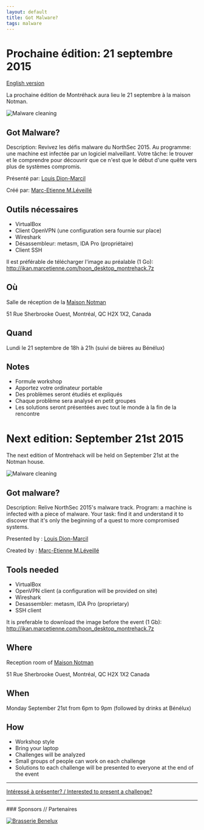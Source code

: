 ```yaml
---
layout: default
title: Got Malware?
tags: malware
---
```


# Prochaine édition: 21 septembre 2015
[English version](#english)

La prochaine édition de Montréhack aura lieu le 21 septembre à la maison Notman.

![Malware cleaning](/images/15-09_malware_cleaning.gif)

## Got Malware?

Description: Revivez les défis malware du NorthSec 2015. Au programme: une
machine est infectée par un logiciel malveillant. Votre tâche: le trouver et le
comprendre pour découvrir que ce n'est que le début d'une quête vers plus de
systèmes compromis.

Présenté par: [Louis Dion-Marcil](https://github.com/ldionmarcil)

Créé par: [Marc-Etienne M.Léveillé](https://twitter.com/marc_etienne_)

## Outils nécessaires

* VirtualBox
* Client OpenVPN (une configuration sera fournie sur place)
* Wireshark
* Désassembleur: metasm, IDA Pro (propriétaire)
* Client SSH

Il est préférable de télécharger l'image au préalable (1 Go):
http://ikan.marcetienne.com/hoon_desktop_montrehack.7z

## Où

Salle de réception de la [Maison Notman](http://notman.org/)

51 Rue Sherbrooke Ouest, Montréal, QC H2X 1X2, Canada

## Quand

Lundi le 21 septembre de 18h à 21h (suivi de bières au Bénélux)

## Notes

* Formule workshop
* Apportez votre ordinateur portable
* Des problèmes seront étudiés et expliqués
* Chaque problème sera analysé en petit groupes
* Les solutions seront présentées avec tout le monde à la fin de la rencontre


<a id="english"></a>
# Next edition: September 21st 2015

The next edition of Montrehack will be held on September 21st at the Notman house.

![Malware cleaning](/images/15-09_malware_cleaning.gif)

## Got malware?


Description: Relive NorthSec 2015's malware track. Program: a machine is
infected with a piece of malware. Your task: find it and understand it to
discover that it's only the beginning of a quest to more compromised systems.

Presented by : [Louis Dion-Marcil](https://github.com/ldionmarcil)

Created by : [Marc-Etienne M.Léveillé](https://twitter.com/marc_etienne_)

## Tools needed

* VirtualBox
* OpenVPN client (a configuration will be provided on site)
* Wireshark
* Desassembler: metasm, IDA Pro (proprietary)
* SSH client

It is preferable to download the image before the event (1 Gb):
http://ikan.marcetienne.com/hoon_desktop_montrehack.7z


## Where

Reception room of [Maison Notman](http://notman.org/)

51 Rue Sherbrooke Ouest, Montréal, QC H2X 1X2 Canada

## When

Monday September 21st from 6pm to 9pm (followed by drinks at Bénélux)

## How

* Workshop style
* Bring your laptop
* Challenges will be analyzed
* Small groups of people can work on each challenge
* Solutions to each challenge will be presented to everyone at the end of the event

<hr/>

[Intéressé à présenter? / Interested to present a challenge?](https://github.com/montrehack/montrehack.github.com/wiki/Present-at-Montrehack)

<hr/>
### Sponsors // Partenaires

[![Brasserie Benelux](/images/benelux.png)](http://brasseriebenelux.com/)
